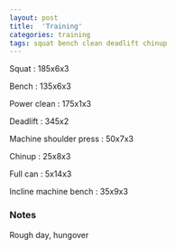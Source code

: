 ```yaml
---
layout: post
title:  'Training'
categories: training
tags: squat bench clean deadlift chinup
---
```


Squat : 185x6x3

Bench : 135x6x3

Power clean : 175x1x3

Deadlift  : 345x2

Machine shoulder press : 50x7x3

Chinup  : 25x8x3

Full can : 5x14x3

Incline machine bench : 35x9x3

### Notes

Rough day, hungover
